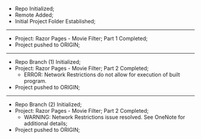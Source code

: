 -   Repo Initialized;
-   Remote Added;
-   Initial Project Folder Established;

---

-   Project: Razor Pages - Movie Filter; Part 1 Completed;
-   Project pushed to ORIGIN;

---

-   Repo Branch (1) Initialized;
-   Project: Razor Pages - Movie Filter; Part 2 Completed;
    -   ERROR: Network Restrictions do not allow for execution of built program.
-   Project pushed to ORIGIN;

---

-   Repo Branch (2) Initialized;
-   Project: Razor Pages - Movie Filter; Part 2 Completed;
    -   WARNING: Network Restrictions issue resolved. See OneNote for additional details;
-   Project pushed to ORIGIN;
